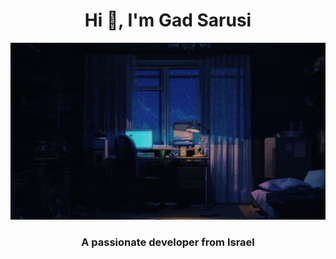 <h1 align="center">Hi 👋, I'm Gad Sarusi</h1>

![logo](https://github.com/GadSAR/GadSAR/blob/main/banner%20(1).gif)

<h3 align="center">A passionate developer from Israel</h3>
